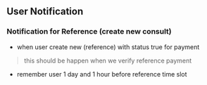 ## User Notification



### Notification for Reference (create new consult)

* when user create new (reference) with status true for payment
> this should be happen when we verify reference payment


* remember user 1 day and 1 hour before reference time slot
